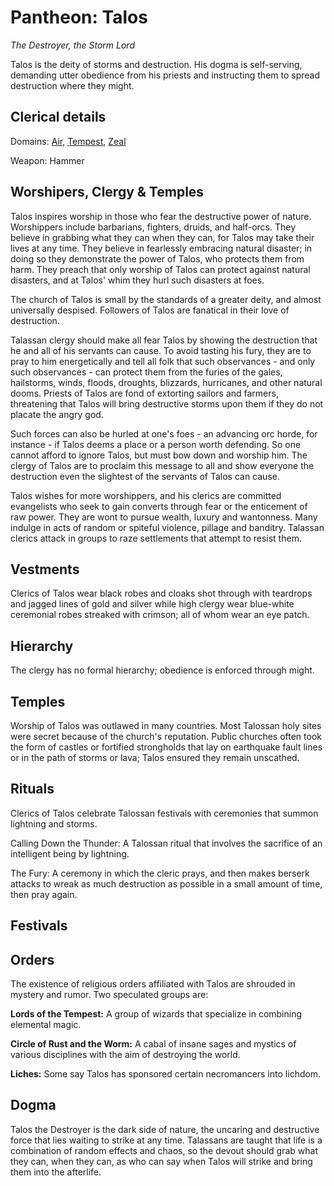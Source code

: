 # Pantheon: Talos
*The Destroyer, the Storm Lord*

Talos is the deity of storms and destruction. His dogma is self-serving, demanding utter obedience from his priests and instructing them to spread destruction where they might.

## Clerical details
Domains: [Air](../../Classes/Cleric/Air.md), [Tempest](../../Classes/Cleric/Tempest.md), [Zeal](../../Classes/Cleric/Zeal.md)

Weapon: Hammer

## Worshipers, Clergy & Temples
Talos inspires worship in those who fear the destructive power of nature. Worshippers include barbarians, fighters, druids, and half-orcs. They believe in grabbing what they can when they can, for Talos may take their lives at any time. They believe in fearlessly embracing natural disaster; in doing so they demonstrate the power of Talos, who protects them from harm. They preach that only worship of Talos can protect against natural disasters, and at Talos' whim they hurl such disasters at foes.

The church of Talos is small by the standards of a greater deity, and almost universally despised. Followers of Talos are fanatical in their love of destruction.

Talassan clergy should make all fear Talos by showing the destruction that he and all of his servants can cause. To avoid tasting his fury, they are to pray to him energetically and tell all folk that such observances - and only such observances - can protect them from the furies of the gales, hailstorms, winds, floods, droughts, blizzards, hurricanes, and other natural dooms. Priests of Talos are fond of extorting sailors and farmers, threatening that Talos will bring destructive storms upon them if they do not placate the angry god.

Such forces can also be hurled at one's foes - an advancing orc horde, for instance - if Talos deems a place or a person worth defending. So one cannot afford to ignore Talos, but must bow down and worship him. The clergy of Talos are to proclaim this message to all and show everyone the destruction even the slightest of the servants of Talos can cause.

Talos wishes for more worshippers, and his clerics are committed evangelists who seek to gain converts through fear or the enticement of raw power. They are wont to pursue wealth, luxury and wantonness. Many indulge in acts of random or spiteful violence, pillage and banditry. Talassan clerics attack in groups to raze settlements that attempt to resist them.

## Vestments
Clerics of Talos wear black robes and cloaks shot through with teardrops and jagged lines of gold and silver while high clergy wear blue-white ceremonial robes streaked with crimson; all of whom wear an eye patch.

## Hierarchy
The clergy has no formal hierarchy; obedience is enforced through might.

## Temples
Worship of Talos was outlawed in many countries. Most Talossan holy sites were secret because of the church's reputation. Public churches often took the form of castles or fortified strongholds that lay on earthquake fault lines or in the path of storms or lava; Talos ensured they remain unscathed.

## Rituals
Clerics of Talos celebrate Talossan festivals with ceremonies that summon lightning and storms.

Calling Down the Thunder: A Talossan ritual that involves the sacrifice of an intelligent being by lightning.

The Fury: A ceremony in which the cleric prays, and then makes berserk attacks to wreak as much destruction as possible in a small amount of time, then pray again.

## Festivals

## Orders
The existence of religious orders affiliated with Talos are shrouded in mystery and rumor. Two speculated groups are:

**Lords of the Tempest:** A group of wizards that specialize in combining elemental magic.

**Circle of Rust and the Worm:** A cabal of insane sages and mystics of various disciplines with the aim of destroying the world.

**Liches:** Some say Talos has sponsored certain necromancers into lichdom.

## Dogma
Talos the Destroyer is the dark side of nature, the uncaring and destructive force that lies waiting to strike at any time. Talassans are taught that life is a combination of random effects and chaos, so the devout should grab what they can, when they can, as who can say when Talos will strike and bring them into the afterlife.

